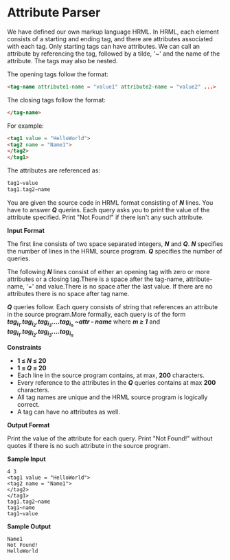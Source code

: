 # Attribute Parser

We have defined our own markup language HRML. In HRML, each element consists of a starting and ending tag, and there are attributes associated with each tag. Only starting tags can have attributes. We can call an attribute by referencing the tag, followed by a tilde, '~' and the name of the attribute. The tags may also be nested.

The opening tags follow the format: 

```html
<tag-name attribute1-name = "value1" attribute2-name = "value2" ...>
```

The closing tags follow the format:
```html
</tag-name>
```

For example:
```html
<tag1 value = "HelloWorld">
<tag2 name = "Name1">
</tag2>
</tag1>
```

The attributes are referenced as:

```html
tag1~value  
tag1.tag2~name
```

You are given the source code in HRML format consisting of __*N*__ lines. You have to answer __*Q*__ queries. Each query asks you to print the value of the attribute specified. Print "Not Found!" if there isn't any such attribute.

__Input Format__

The first line consists of two space separated integers, __*N*__ and __*Q*__. __*N*__ specifies the number of lines in the HRML source program. __*Q*__ specifies the number of queries.

The following __*N*__ lines consist of either an opening tag with zero or more attributes or a closing tag.There is a space after the tag-name, attribute-name, '=' and value.There is no space after the last value. If there are no attributes there is no space after tag name.

__*Q*__ queries follow. Each query consists of string that references an attribute in the source program.More formally, each query is of the form __*tag<sub>i<sub>1</sub></sub>.tag<sub>i<sub>2</sub></sub>.tag<sub>i<sub>3</sub></sub>....tag<sub>i<sub>n</sub></sub> ~attr - name*__ where __*m &ge; 1*__ and __*tag<sub>i<sub>1</sub></sub>.tag<sub>i<sub>2</sub></sub>.tag<sub>i<sub>3</sub></sub>....tag<sub>i<sub>n</sub></sub>*__

__Constraints__
+ __1 &le; *N* &le; 20__
+ __1 &le; *Q* &le; 20__
+ Each line in the source program contains, at max, __200__ characters.
+ Every reference to the attributes in the __*Q*__ queries contains at max __200__ characters.
+ All tag names are unique and the HRML source program is logically correct.
+ A tag can have no attributes as well.

__Output Format__

Print the value of the attribute for each query. Print "Not Found!" without quotes if there is no such attribute in the source program. 

__Sample Input__
```
4 3
<tag1 value = "HelloWorld">
<tag2 name = "Name1">
</tag2>
</tag1>
tag1.tag2~name
tag1~name
tag1~value
```

__Sample Output__
```
Name1
Not Found!
HelloWorld
```